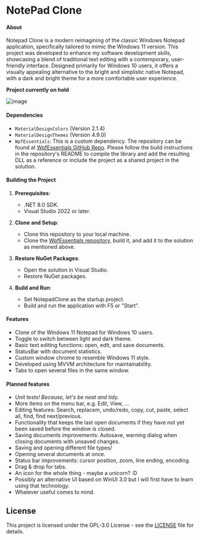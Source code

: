 # NotePad Clone
#### About
Notepad Clone is a modern reimagining of the classic Windows Notepad application, specifically tailored to mimic the Windows 11 version. This project was developed to enhance my software development skills, showcasing a blend of traditional text editing with a contemporary, user-friendly interface. Designed primarily for Windows 10 users, it offers a visually appealing alternative to the bright and simplistic native Notepad, with a dark and bright theme for a more comfortable user experience.

**Project currently on hold**

![image](https://github.com/thomaswening/NotePadClone/assets/25326391/d80fba4b-cfa5-4307-863b-bedfa73543e2)

#### Dependencies
- `MaterialDesignColors` (Version 2.1.4)
- `MaterialDesignThemes` (Version 4.9.0)
- `WpfEssentials`: This is a custom dependency. The repository can be found at [WpfEssentials GitHub Repo](https://github.com/thomaswening/WpfEssentials). Please follow the build instructions in the repository's README to compile the library and add the resulting DLL as a reference or include the project as a shared project in the solution.

#### Building the Project
1. **Prerequisites**:
   - .NET 8.0 SDK.
   - Visual Studio 2022 or later.

2. **Clone and Setup**:
   - Clone this repository to your local machine.
   - Clone the [WpfEssentials repository](https://github.com/thomaswening/WpfEssentials), build it, and add it to the solution as mentioned above.

3. **Restore NuGet Packages**:
   - Open the solution in Visual Studio.
   - Restore NuGet packages.

4. **Build and Run**:
   - Set NotepadClone as the startup project.
   - Build and run the application with F5 or "Start".

#### Features
- Clone of the Windows 11 Notepad for Windows 10 users.
- Toggle to switch between light and dark theme.
- Basic text editing functions: open, edit, and save documents.
- StatusBar with document statistics.
- Custom window chrome to resemble Windows 11 style.
- Developed using MVVM architecture for maintainability.
- Tabs to open several files in the same window.

#### Planned features 
- *Unit tests! Because, let's be neat and tidy.*
- More items on the menu bar, e.g. Edit, View, ...
- Editing features: Search, replacem, undo/redo, copy, cut, paste, select all, find, find next/previous.
- Functionality that keeps the last open documents if they have not yet been saved before the window is closed.
- Saving documents improvements: Autosave, warning dialog when closing documents with unsaved changes.
- Saving and opening different file types/
- Opening several documents at once.
- Status bar improvements: cursor position, zoom, line ending, encoding.
- Drag & drop for tabs.
- An icon for the whole thing - maybe a unicorn? :D
- Possibly an alternative UI based on WinUI 3.0 but I will first have to learn using that technology.
- Whatever useful comes to mind.

## License
This project is licensed under the GPL-3.0 License - see the [LICENSE](LICENSE.txt) file for details.
